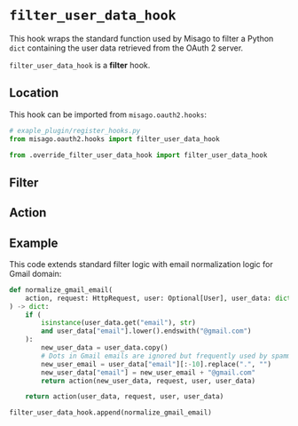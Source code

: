 # `filter_user_data_hook`

This hook wraps the standard function used by Misago to filter a Python `dict` containing the user data retrieved from the OAuth 2 server.

`filter_user_data_hook` is a **filter** hook.


## Location

This hook can be imported from `misago.oauth2.hooks`:

```python
# exaple_plugin/register_hooks.py
from misago.oauth2.hooks import filter_user_data_hook

from .override_filter_user_data_hook import filter_user_data_hook
```


## Filter


## Action


## Example

This code extends standard filter logic with email normalization logic for Gmail domain:

```python
def normalize_gmail_email(
    action, request: HttpRequest, user: Optional[User], user_data: dict
) -> dict:
    if (
        isinstance(user_data.get("email"), str)
        and user_data["email"].lower().endswith("@gmail.com")
    ):
        new_user_data = user_data.copy()
        # Dots in Gmail emails are ignored but frequently used by spammers
        new_user_email = user_data["email"][:-10].replace(".", "")
        new_user_data["email"] = new_user_email + "@gmail.com"
        return action(new_user_data, request, user, user_data)

    return action(user_data, request, user, user_data)

filter_user_data_hook.append(normalize_gmail_email)
```